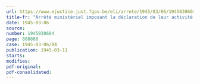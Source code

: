 ```yaml
---
url: https://www.ejustice.just.fgov.be/eli/arrete/1945/03/06/1945030604/justel
title-fr: "Arrêté ministériel imposant la déclaration de leur activité et du mouvement de leurs stocks aux entreprises qui produisent ou transforment des matières textiles, ou qui en font le commerce"
date: 1945-03-06
source:
number: 1945030604
page: 888888
case: 1945-03-06/04
publication: 1945-03-11
starts:
modifies:
pdf-original:
pdf-consolidated:
---
```


